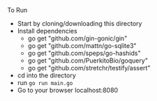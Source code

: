 To Run
- Start by cloning/downloading this directory
- Install dependencies
    - go get "github.com/gin-gonic/gin"
    - go get "github.com/mattn/go-sqlite3"
    - go get "github.com/speps/go-hashids"
    - go get "github.com/PuerkitoBio/goquery"
    - go get "github.com/stretchr/testify/assert"
- cd into the directory
- run `go run main.go`
- Go to your browser localhost:8080